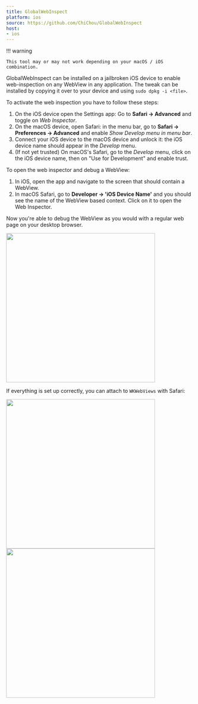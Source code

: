 ```yaml
---
title: GlobalWebInspect
platform: ios
source: https://github.com/ChiChou/GlobalWebInspect
host:
- ios
---
```


!!! warning

    This tool may or may not work depending on your macOS / iOS combination.

GlobalWebInspect can be installed on a jailbroken iOS device to enable web-inspection on any WebView in any application. The tweak can be installed by copying it over to your device and using `sudo dpkg -i <file>`.

To activate the web inspection you have to follow these steps:

1. On the iOS device open the Settings app: Go to **Safari -> Advanced** and toggle on _Web Inspector_.
2. On the macOS device, open Safari: in the menu bar, go to **Safari -> Preferences -> Advanced** and enable _Show Develop menu in menu bar_.
3. Connect your iOS device to the macOS device and unlock it: the iOS device name should appear in the _Develop_ menu.
4. (If not yet trusted) On macOS's Safari, go to the _Develop_ menu, click on the iOS device name, then on "Use for Development" and enable trust.

To open the web inspector and debug a WebView:

1. In iOS, open the app and navigate to the screen that should contain a WebView.
2. In macOS Safari, go to **Developer -> 'iOS Device Name'** and you should see the name of the WebView based context. Click on it to open the Web Inspector.

Now you're able to debug the WebView as you would with a regular web page on your desktop browser.

<img src="Images/Tools/TOOL-0137-safari-dev.png" width="400px"/>

If everything is set up correctly, you can attach to `WKWebViews` with Safari:

<img src="Images/Tools/TOOL-0137-attach-webview.png" width="400px"/>

<img src="Images/Tools/TOOL-0137-web-inspector.png.png" width="400px"/>

